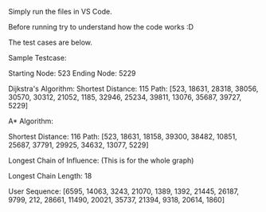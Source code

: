Simply run the files in VS Code.

Before running try to understand how the code works :D

The test cases are below.

Sample Testcase:

Starting Node: 523 
Ending Node:   5229

Dijkstra's Algorithm:
Shortest Distance: 115
Path: [523, 18631, 28318, 38056, 30570, 30312, 21052, 1185, 32946, 25234, 39811, 13076, 35687, 39727, 5229]

 A* Algorithm:

Shortest Distance: 116
Path: [523, 18631, 18158, 39300, 38482, 10851, 25687, 37791, 29925, 34632, 13077, 5229]

Longest Chain of Influence: (This is for the whole graph)

Longest Chain Length: 18

User Sequence: [6595, 14063, 3243, 21070, 1389, 1392, 21445, 26187, 9799, 212, 28661, 11490, 20021, 35737, 21394, 9318, 20614, 1860]
